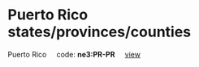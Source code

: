 # Puerto Rico states/provinces/counties
Puerto Rico&nbsp;&nbsp;&nbsp;&nbsp;&nbsp;code: **ne3:PR-PR**&nbsp;&nbsp;&nbsp;&nbsp;&nbsp;[view](../../export/geojson/medium/ne3/pr/pr.geojson)&nbsp;&nbsp;&nbsp;&nbsp;&nbsp;


